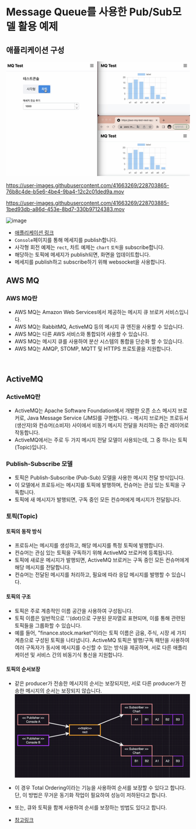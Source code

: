 # Message Queue를 사용한 Pub/Sub모델 활용 예제

## 애플리케이션 구성

![picture 2](images/bdc8f24eb26a39eda4a104e467c7d56d5fd122fb844e5f9440d051797af44ecd.png)  

https://user-images.githubusercontent.com/41663269/228703865-76b8c4de-b5e6-4be4-9ba4-12c2c01ded9a.mov  

https://user-images.githubusercontent.com/41663269/228703885-1bed93db-a86d-453e-8bd7-330b97124383.mov  

![image](https://user-images.githubusercontent.com/41663269/228754310-f97b2905-5c1b-4ddf-af97-7c395834c771.png)  


- [애플리케이션 링크](https://aws-mq-test-next-app.vercel.app/console)
- `Console`페이지를 통해 메세지를 publish합니다.
- 사각형 회전 예제는 `rect`, 차트 예제는 `chart` `토픽`을 subscribe합니다.
- 해당하는 토픽에 메세지가 publish되면, 화면을 업데이트합니다.
- 메세지를 publish하고 subscribe하기 위해 websocket을 사용합니다.

## AWS MQ

### AWS MQ란

- AWS MQ는 Amazon Web Services에서 제공하는 메시지 큐 브로커 서비스입니다.
- AWS MQ는 RabbitMQ, ActiveMQ 등의 메시지 큐 엔진을 사용할 수 있습니다.
- AWS MQ는 다른 AWS 서비스와 통합되어 사용할 수 있습니다.
- AWS MQ는 메시지 큐를 사용하여 분산 시스템의 통합을 단순화 할 수 있습니다.
- AWS MQ는 AMQP, STOMP, MQTT 및 HTTPS 프로토콜을 지원합니다.

<br/>

## ActiveMQ

### ActiveMQ란

- ActiveMQ는 Apache Software Foundation에서 개발한 오픈 소스 메시지 브로커로, Java Message Service (JMS)를 구현합니다. - 메시지 브로커는 프로듀서(생산자)와 컨슈머(소비자) 사이에서 비동기 메시지 전달을 처리하는 중간 레이어로 작동합니다. 
- ActiveMQ에서는 주로 두 가지 메시지 전달 모델이 사용되는데, 그 중 하나는 토픽(Topic)입니다.

### Publish-Subscribe 모델

- 토픽은 Publish-Subscribe (Pub-Sub) 모델을 사용한 메시지 전달 방식입니다. 
- 이 모델에서 프로듀서는 메시지를 토픽에 발행하며, 컨슈머는 관심 있는 토픽을 구독합니다. 
- 토픽에 새 메시지가 발행되면, 구독 중인 모든 컨슈머에게 메시지가 전달됩니다.

### 토픽(Topic)

#### 토픽의 동작 방식

- 프로듀서는 메시지를 생성하고, 해당 메시지를 특정 토픽에 발행합니다.
- 컨슈머는 관심 있는 토픽을 구독하기 위해 ActiveMQ 브로커에 등록됩니다.
- 토픽에 새로운 메시지가 발행되면, ActiveMQ 브로커는 구독 중인 모든 컨슈머에게 해당 메시지를 전달합니다.
- 컨슈머는 전달된 메시지를 처리하고, 필요에 따라 응답 메시지를 발행할 수 있습니다.

#### 토픽의 구조

- 토픽은 주로 계층적인 이름 공간을 사용하여 구성됩니다. 
- 토픽 이름은 일반적으로 '.'(dot)으로 구분된 문자열로 표현되며, 이를 통해 관련된 토픽들을 그룹화할 수 있습니다. 
- 예를 들어, "finance.stock.market"이라는 토픽 이름은 금융, 주식, 시장 세 가지 계층으로 구성된 토픽을 나타냅니다.
ActiveMQ 토픽은 발행/구독 패턴을 사용하여 여러 구독자가 동시에 메시지를 수신할 수 있는 방식을 제공하며, 서로 다른 애플리케이션 및 서비스 간의 비동기식 통신을 지원합니다.

#### 토픽의 순서보장

- 같은 producer가 전송한 메시지의 순서는 보장되지만, 서로 다른 producer가 전송한 메시지의 순서는 보장되지 않습니다.  
  ![picture 4](images/c67d50b02c242cf0765aa2d80fa4a2db3ad6104993935e3dad82a31e62903290.png)  

- 이 경우 Total Ordering이라는 기능을 사용하여 순서를 보장할 수 있다고 합니다.  
단, 이 방법은 무거운 동기화 작업이 필요하여 성능이 저하된다고 합니다.
- 또는, 큐와 토픽을 함께 사용하여 순서를 보장하는 방법도 있다고 합니다.
- [참고링크](https://activemq.apache.org/total-ordering)
